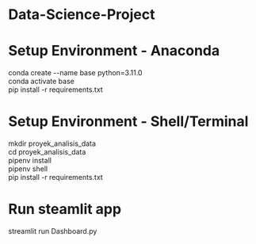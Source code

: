 # Data-Science-Project

# Setup Environment - Anaconda
conda create --name base python=3.11.0  
conda activate base  
pip install -r requirements.txt  

# Setup Environment - Shell/Terminal
mkdir proyek_analisis_data  
cd proyek_analisis_data  
pipenv install  
pipenv shell  
pip install -r requirements.txt  

# Run steamlit app
streamlit run Dashboard.py  


